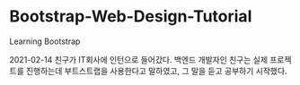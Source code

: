 # Bootstrap-Web-Design-Tutorial
Learning Bootstrap

2021-02-14
친구가 IT회사에 인턴으로 들어갔다. 백엔드 개발자인 친구는 실제 프로젝트를 진행하는데 부트스트랩을 사용한다고 말하였고, 그 말을 듣고 공부하기 시작했다.
